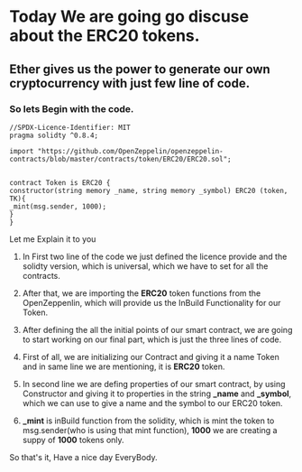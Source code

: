 # Today We are going go discuse about the ERC20 tokens.

## Ether gives us the power to generate our own cryptocurrency with just few line of code.

### So lets Begin with the code.

```solidity
//SPDX-Licence-Identifier: MIT
pragma solidty ^0.8.4;

import "https://github.com/OpenZeppelin/openzeppelin-contracts/blob/master/contracts/token/ERC20/ERC20.sol";


contract Token is ERC20 {
constructor(string memory _name, string memory _symbol) ERC20 (token, TK){
_mint(msg.sender, 1000);
}
}
```

Let me Explain it to you

1. In First two line of the code we just defined the licence provide and the solidty version, which is universal, which we have to set for all the contracts.
2. After that, we are importing the **ERC20** token functions from the OpenZeppenlin,
   which will provide us the InBuild Functionality for our Token.

3. After defining the all the initial points of our smart contract, we are going to start working on our final part, which is just the three lines of code.
4. First of all, we are initializing our Contract and giving it a name Token and in same line we are mentioning, it is **ERC20** token.
5. In second line we are defing properties of our smart contract, by using Constructor and giving it to properties in the string **\_name** and **\_symbol**, which we can use to give a name and the symbol to our ERC20 token.
6. **\_mint** is inBuild function from the solidity, which is mint the token to msg.sender(who is using that mint function), **1000** we are creating a suppy of **1000** tokens only.

So that's it, Have a nice day EveryBody.
